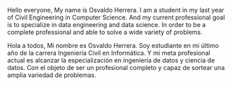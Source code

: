 Hello everyone,
My name is Osvaldo Herrera. I am a student in my last year of Civil Engineering in Computer Science. And my current professional goal is to specialize in data engineering and data science. 
In order to be a complete professional and able to solve a wide variety of problems.

Hola a todos,
Mi nombre es Osvaldo Herrera. Soy estudiante en mi último año de la carrera Ingeniería Civil en Informática. Y mi meta profesional actual es alcanzar la especialización en ingeniería de datos y ciencia de datos. 
Con el objeto de ser un profesional completo y capaz de sortear una amplia variedad de problemas.
